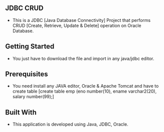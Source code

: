 ## JDBC CRUD
* This is a JDBC [Java Database Connectivity] Project that performs CRUD [Create, Retrieve, Update & Delete] operation on Oracle Database.

## Getting Started
* You just have to download the file and import in any java/jdbc editor.

## Prerequisites
* You need install any JAVA editor, Oracle & Apache Tomcat and have to create table [create table emp (eno number(10), ename varchar2(20), salary number(99);]

## Built With
* This application is developed using Java, JDBC, Oracle.